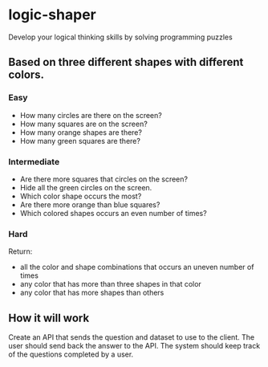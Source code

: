 # logic-shaper

Develop your logical thinking skills by solving programming puzzles

## Based on three different shapes with different colors. 

### Easy

* How many circles are there on the screen?
* How many squares are on the screen?
* How many orange shapes are there?
* How many green squares are there?

### Intermediate

* Are there more squares that circles on the screen?
* Hide all the green circles on the screen.
* Which color shape occurs the most?
* Are there more orange than blue squares?
* Which colored shapes occurs an even number of times?

### Hard

Return:

* all the color and shape combinations that occurs an uneven number of times
* any color that has more than three shapes in that color
* any color that has more shapes than others


## How it will work

Create an API that sends the question and dataset to use to the client.
The user should send back the answer to the API.
The system should keep track of the questions completed by a user.
